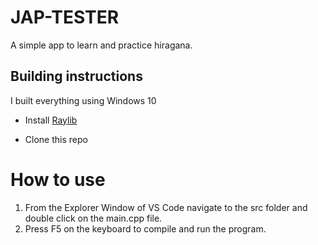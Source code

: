 # JAP-TESTER

A simple app to learn and practice hiragana.

## Building instructions

I built everything using Windows 10

* Install [Raylib](https://www.raylib.com/)

* Clone this repo

# How to use
1. From the Explorer Window of VS Code navigate to the src folder and double click on the main.cpp file.
2. Press F5 on the keyboard to compile and run the program.
